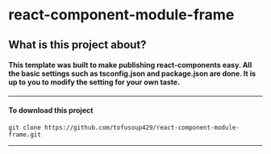 # react-component-module-frame
## What is this project about?
#### This template was built to make publishing react-components easy. All the basic settings such as tsconfig.json and package.json are done. It is up to you to modify the setting for your own taste.

-----------------------------------------------------------------------------------------------------------------------

#### To download this project  
```
git clone https://github.com/tofusoup429/react-component-module-frame.git
```
-----------------------------------------------------------------------------------------------------------------------



